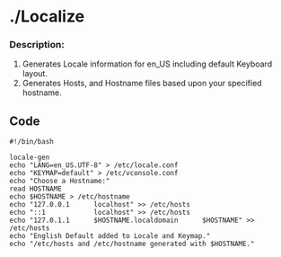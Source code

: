 # ./Localize 
### Description:  
1. Generates Locale information for en_US including default Keyboard layout.
2. Generates Hosts, and Hostname files based upon your specified hostname.

## __Code__
```
#!/bin/bash

locale-gen
echo "LANG=en_US.UTF-8" > /etc/locale.conf
echo "KEYMAP=default" > /etc/vconsole.conf
echo "Choose a Hostname:"
read HOSTNAME
echo $HOSTNAME > /etc/hostname
echo "127.0.0.1      localhost" >> /etc/hosts
echo "::1            localhost" >> /etc/hosts
echo "127.0.1.1      $HOSTNAME.localdomain      $HOSTNAME" >> /etc/hosts
echo "English Default added to Locale and Keymap."
echo "/etc/hosts and /etc/hostname generated with $HOSTNAME."
```
